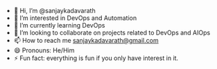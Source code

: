 - 👋 Hi, I’m @sanjaykadavarath
- 👀 I’m interested in DevOps and Automation 
- 🌱 I’m currently learning DevOps
- 💞️ I’m looking to collaborate on projects related to DevOps and AIOps
- 📫 How to reach me
  sanjaykadavarath@gmail.com
- 😄 Pronouns: He/Him
- ⚡ Fun fact: everything is fun if you only have interest in it.

<!---
sanjaykadavarath/sanjaykadavarath is a ✨ special ✨ repository because its `README.md` (this file) appears on your GitHub profile.
You can click the Preview link to take a look at your changes.
--->
